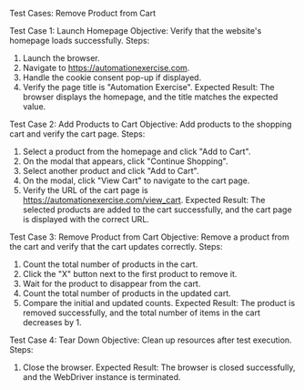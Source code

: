 Test Cases: Remove Product from Cart

Test Case 1: Launch Homepage
Objective: Verify that the website's homepage loads successfully.
Steps:
1.	Launch the browser.
2.	Navigate to https://automationexercise.com.
3.	Handle the cookie consent pop-up if displayed.
4.	Verify the page title is "Automation Exercise".
Expected Result:
The browser displays the homepage, and the title matches the expected value.

Test Case 2: Add Products to Cart
Objective: Add products to the shopping cart and verify the cart page.
Steps:
1.	Select a product from the homepage and click "Add to Cart".
2.	On the modal that appears, click "Continue Shopping".
3.	Select another product and click "Add to Cart".
4.	On the modal, click "View Cart" to navigate to the cart page.
5.	Verify the URL of the cart page is https://automationexercise.com/view_cart.
Expected Result:
The selected products are added to the cart successfully, and the cart page is displayed with the correct URL.

Test Case 3: Remove Product from Cart
Objective: Remove a product from the cart and verify that the cart updates correctly.
Steps:
1.	Count the total number of products in the cart.
2.	Click the "X" button next to the first product to remove it.
3.	Wait for the product to disappear from the cart.
4.	Count the total number of products in the updated cart.
5.	Compare the initial and updated counts.
Expected Result:
The product is removed successfully, and the total number of items in the cart decreases by 1.

Test Case 4: Tear Down
Objective: Clean up resources after test execution.
Steps:
1.	Close the browser.
Expected Result:
The browser is closed successfully, and the WebDriver instance is terminated.

